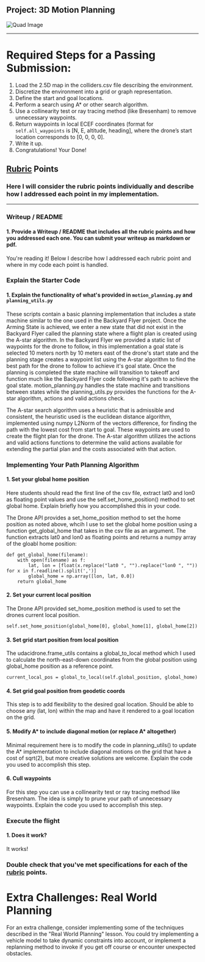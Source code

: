 ## Project: 3D Motion Planning
![Quad Image](./misc/enroute.png)

---


# Required Steps for a Passing Submission:
1. Load the 2.5D map in the colliders.csv file describing the environment.
2. Discretize the environment into a grid or graph representation.
3. Define the start and goal locations.
4. Perform a search using A* or other search algorithm.
5. Use a collinearity test or ray tracing method (like Bresenham) to remove unnecessary waypoints.
6. Return waypoints in local ECEF coordinates (format for `self.all_waypoints` is [N, E, altitude, heading], where the drone’s start location corresponds to [0, 0, 0, 0].
7. Write it up.
8. Congratulations!  Your Done!

## [Rubric](https://review.udacity.com/#!/rubrics/1534/view) Points
### Here I will consider the rubric points individually and describe how I addressed each point in my implementation.  

---
### Writeup / README

#### 1. Provide a Writeup / README that includes all the rubric points and how you addressed each one.  You can submit your writeup as markdown or pdf.  

You're reading it! Below I describe how I addressed each rubric point and where in my code each point is handled.

### Explain the Starter Code

#### 1. Explain the functionality of what's provided in `motion_planning.py` and `planning_utils.py`
These scripts contain a basic planning implementation that includes a state machine similar to the one used in the Backyard Flyer project. Once the Arming State is achieved, we enter a new state that did not exist in the Backyard Flyer called the planning state where a flight plan is created using the A-star algorithm.  In the Backyard Flyer we provided a static list of waypoints for the drone to follow, in this implementation a goal state is selected 10 meters north by 10 meters east of the drone's start state and the planning stage creates a waypoint list using the A-star algorithm to find the best path for the drone to follow to achieve it's goal state.  Once the planning is completed the state machine will transition to takeoff and function much like the Backyard Flyer code following it's path to achieve the goal state. motion_planning.py handles the state machine and transitions between states while the planning_utils.py provides the functions for the A-star algorithm, actions and valid actions check.

The A-star search algorithm uses a heuristic that is admissible and consistent, the heuristic used is the euclidean distance algorithm, implemented using numpy L2Norm of the vectors difference, for finding the path with the lowest cost from start to goal.  These waypoints are used to create the flight plan for the drone.  The A-star algorithm utilizes the actions and valid actions functions to determine the valid actions available for extending the partial plan and the costs associated with that action.

### Implementing Your Path Planning Algorithm

#### 1. Set your global home position
Here students should read the first line of the csv file, extract lat0 and lon0 as floating point values and use the self.set_home_position() method to set global home. Explain briefly how you accomplished this in your code.

The Drone API provides a set_home_position method to set the home position as noted above, whcih I use to set the global home position using a function get_global_home that takes in the csv file as an argument.  The function extracts lat0 and lon0 as floating points and returns a numpy array of the gloabl home position:

```
def get_global_home(filename):
    with open(filename) as f:
        lat, lon = [float(x.replace("lat0 ", "").replace("lon0 ", "")) for x in f.readline().split(',')]
        global_home = np.array([lon, lat, 0.0])
    return global_home
```

#### 2. Set your current local position
The Drone API provided set_home_position method is used to set the drones current local position.

```
self.set_home_position(global_home[0], global_home[1], global_home[2])
```

#### 3. Set grid start position from local position
The udacidrone.frame_utils contains a global_to_local method which I used to calculate the north-east-down coordinates from the global position using global_home position as a reference point.

```
current_local_pos = global_to_local(self.global_position, global_home)
```

#### 4. Set grid goal position from geodetic coords
This step is to add flexibility to the desired goal location. Should be able to choose any (lat, lon) within the map and have it rendered to a goal location on the grid.

#### 5. Modify A* to include diagonal motion (or replace A* altogether)
Minimal requirement here is to modify the code in planning_utils() to update the A* implementation to include diagonal motions on the grid that have a cost of sqrt(2), but more creative solutions are welcome. Explain the code you used to accomplish this step.

#### 6. Cull waypoints 
For this step you can use a collinearity test or ray tracing method like Bresenham. The idea is simply to prune your path of unnecessary waypoints. Explain the code you used to accomplish this step.



### Execute the flight
#### 1. Does it work?
It works!

### Double check that you've met specifications for each of the [rubric](https://review.udacity.com/#!/rubrics/1534/view) points.
  
# Extra Challenges: Real World Planning

For an extra challenge, consider implementing some of the techniques described in the "Real World Planning" lesson. You could try implementing a vehicle model to take dynamic constraints into account, or implement a replanning method to invoke if you get off course or encounter unexpected obstacles.


